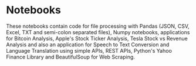 # Notebooks

These notebooks contain code for file processing with Pandas (JSON, CSV, Excel, TXT and semi-colon separated files), Numpy notebooks, 
applications for Bitcoin Analysis, Apple's Stock Ticker Analysis, Tesla Stock vs Revenue Analysis and also an application 
for Speech to Text Conversion and Language Translation using simple APIs, REST APIs, Python's Yahoo Finance Library
and BeautifulSoup for Web Scraping.
